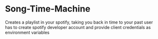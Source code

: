 # Song-Time-Machine

Creates a playlist in your spotify, taking you back in time to your past
user has to create spotify developer account and provide client credentials as environment variables

